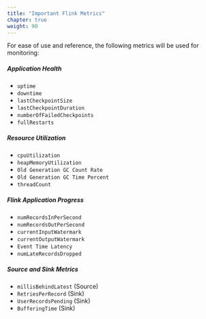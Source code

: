 ```yaml
---
title: "Important Flink Metrics"
chapter: true
weight: 90
---
```


For ease of use and reference, the following metrics will be used for monitoring:
 ##### Application Health
  - `uptime`
  - `downtime`
  - `lastCheckpointSize`
  - `lastCheckpointDuration`
  - `numberOfFailedCheckpoints`
  - `fullRestarts`

##### Resource Utilization
- `cpuUtilization`
- `heapMemoryUtilization`
- `Old Generation GC Count Rate`
- `Old Generation GC Time Percent`
- `threadCount`

##### Flink Application Progress
- `numRecordsInPerSecond`
- `numRecordsOutPerSecond`
- `currentInputWatermark`
- `currentOutputWatermark`
- `Event Time Latency`
- `numLateRecordsDropped`

##### Source and Sink Metrics
- `millisBehindLatest` (Source)
- `RetriesPerRecord` (Sink)
- `UserRecordsPending` (Sink)
- `BufferingTime` (Sink)
